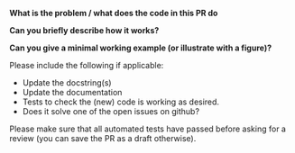 **What is the problem / what does the code in this PR do**

**Can you briefly describe how it works?**

**Can you give a minimal working example (or illustrate with a figure)?**

Please include the following if applicable:
  - Update the docstring(s)
  - Update the documentation
  - Tests to check the (new) code is working as desired.
  - Does it solve one of the open issues on github?

Please make sure that all automated tests have passed before asking for a review (you can save the PR as a draft otherwise).
